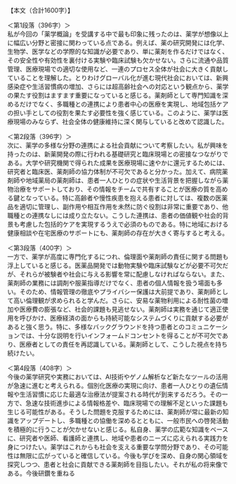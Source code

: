 【本文（合計1600字）】

＜第1段落（396字）＞  
私が今回の「薬学概論」を受講する中で最も印象に残ったのは、薬学が想像以上に幅広い分野と密接に関わっている点である。例えば、薬の研究開発には化学、生物学、医学などの学際的な知識が必要であり、単に薬剤を作るだけではなく、その安全性や有効性を裏付ける実験や臨床試験も欠かせない。さらに流通や品質管理、医療現場での適切な使用など、一連のプロセス全体が社会に大きく貢献していることを理解した。とりわけグローバル化が進む現代社会においては、新興感染症や生活習慣病の増加、さらには超高齢社会への対応という観点から、薬学の果たす役割はますます重要になっていると感じる。薬剤師として専門知識を深めるだけでなく、多職種との連携により患者中心の医療を実現し、地域包括ケアの担い手としての役割を果たす必要性を強く感じている。このように、薬学は医療現場のみならず、社会全体の健康維持に深く関与していると改めて認識した。  

＜第2段落（396字）＞  
次に、薬学の多様な分野の連携による社会貢献について考察したい。私が興味を持ったのは、新薬開発の際に行われる基礎研究と臨床現場との密接なつながりである。大学や研究機関で得られた成果を医療現場に速やかに還元するためには、研究者と臨床医、薬剤師の協力体制が不可欠であると分かった。加えて、病院薬剤師や地域薬局の薬剤師は、患者一人ひとりの症状や生活背景を把握しながら薬物治療をサポートしており、その情報をチームで共有することが医療の質を高める鍵となっている。特に高齢者や慢性疾患を抱える患者に対しては、複数の医薬品を適切に管理し、副作用や相互作用を未然に防ぐ役割は非常に重要であり、他職種との連携なしには成り立たない。こうした連携は、患者の価値観や社会的背景も考慮した包括的ケアを実現するうえで必須のものである。特に地域における健康相談や在宅医療のサポートにも、薬剤師の存在が大きく寄与すると考える。  

＜第3段落（400字）＞  
一方で、薬学が高度に専門化するにつれ、倫理面や薬剤師の責任に関する問題も浮上していると感じる。医薬品開発では動物実験や臨床試験などが必要不可欠だが、それらが被験者や社会に与える影響を常に配慮しなければならない。また、薬剤師の業務には調剤や服薬指導だけでなく、患者の個人情報を扱う場面も多い。そのため、情報管理の徹底やプライバシー保護は大前提であり、薬剤師として高い倫理観が求められると学んだ。さらに、安易な薬物利用による耐性菌の増加や医療費の膨張など、社会的課題も見逃せない。薬剤師は実務を通じて適正使用を呼びかけ、医療経済の面からも持続可能なシステムづくりに貢献する必要があると強く思う。特に、多様なバックグラウンドを持つ患者とのコミュニケーションでは、十分な説明を行いインフォームドコンセントを得ることが不可欠であり、医療者としての責任を再認識している。薬剤師として、こうした視点を持ち続けたい。  

＜第4段落（408字）＞  
今後の薬学研究や実務においては、AI技術やゲノム解析など新たなツールの活用が急速に進むと考えられる。個別化医療の実現に向け、患者一人ひとりの遺伝情報や生活習慣に応じた最適な治療法が提案される時代が到来するだろう。その一方で、急速な技術進歩による情報格差や、臨床現場での理解不足といった課題も生じる可能性がある。そうした問題を克服するためには、薬剤師が常に最新の知識をアップデートし、多職種との協働を深めるとともに、一般市民への啓発活動を積極的に行うことが欠かせないと感じる。私自身、薬学の広範な知識をベースに、研究者や医師、看護師と連携し、地域や患者のニーズに応えられる実践力を身につけたい。薬学はこれからも社会を支える重要な学問分野であり、その可能性は無限に広がっていると確信している。今後も学びを深め、自身の関心領域を探究しつつ、患者と社会に貢献できる薬剤師を目指したい。それが私の将来像である。今後研鑽を重ねる